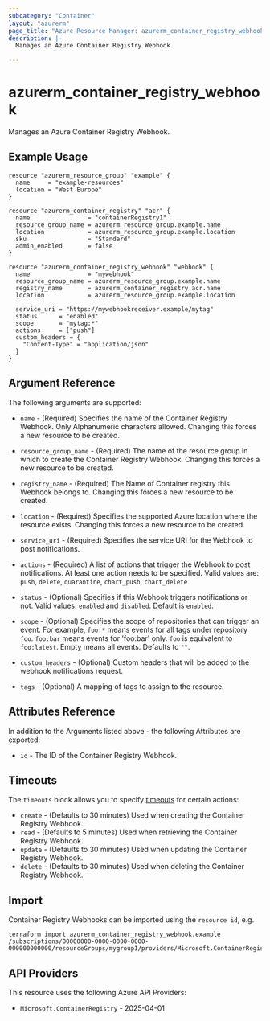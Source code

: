 ```yaml
---
subcategory: "Container"
layout: "azurerm"
page_title: "Azure Resource Manager: azurerm_container_registry_webhook"
description: |-
  Manages an Azure Container Registry Webhook.

---
```


# azurerm_container_registry_webhook

Manages an Azure Container Registry Webhook.

## Example Usage

```hcl
resource "azurerm_resource_group" "example" {
  name     = "example-resources"
  location = "West Europe"
}

resource "azurerm_container_registry" "acr" {
  name                = "containerRegistry1"
  resource_group_name = azurerm_resource_group.example.name
  location            = azurerm_resource_group.example.location
  sku                 = "Standard"
  admin_enabled       = false
}

resource "azurerm_container_registry_webhook" "webhook" {
  name                = "mywebhook"
  resource_group_name = azurerm_resource_group.example.name
  registry_name       = azurerm_container_registry.acr.name
  location            = azurerm_resource_group.example.location

  service_uri = "https://mywebhookreceiver.example/mytag"
  status      = "enabled"
  scope       = "mytag:*"
  actions     = ["push"]
  custom_headers = {
    "Content-Type" = "application/json"
  }
}
```

## Argument Reference

The following arguments are supported:

* `name` - (Required) Specifies the name of the Container Registry Webhook. Only Alphanumeric characters allowed. Changing this forces a new resource to be created.

* `resource_group_name` - (Required) The name of the resource group in which to create the Container Registry Webhook. Changing this forces a new resource to be created.

* `registry_name` - (Required) The Name of Container registry this Webhook belongs to. Changing this forces a new resource to be created.

* `location` - (Required) Specifies the supported Azure location where the resource exists. Changing this forces a new resource to be created.

* `service_uri` - (Required) Specifies the service URI for the Webhook to post notifications.

* `actions` - (Required) A list of actions that trigger the Webhook to post notifications. At least one action needs to be specified. Valid values are: `push`, `delete`, `quarantine`, `chart_push`, `chart_delete`

* `status` - (Optional) Specifies if this Webhook triggers notifications or not. Valid values: `enabled` and `disabled`. Default is `enabled`.

* `scope` - (Optional) Specifies the scope of repositories that can trigger an event. For example, `foo:*` means events for all tags under repository `foo`. `foo:bar` means events for 'foo:bar' only. `foo` is equivalent to `foo:latest`. Empty means all events. Defaults to `""`.

* `custom_headers` - (Optional) Custom headers that will be added to the webhook notifications request.

* `tags` - (Optional) A mapping of tags to assign to the resource.

## Attributes Reference

In addition to the Arguments listed above - the following Attributes are exported:

* `id` - The ID of the Container Registry Webhook.

## Timeouts

The `timeouts` block allows you to specify [timeouts](https://www.terraform.io/language/resources/syntax#operation-timeouts) for certain actions:

* `create` - (Defaults to 30 minutes) Used when creating the Container Registry Webhook.
* `read` - (Defaults to 5 minutes) Used when retrieving the Container Registry Webhook.
* `update` - (Defaults to 30 minutes) Used when updating the Container Registry Webhook.
* `delete` - (Defaults to 30 minutes) Used when deleting the Container Registry Webhook.

## Import

Container Registry Webhooks can be imported using the `resource id`, e.g.

```shell
terraform import azurerm_container_registry_webhook.example /subscriptions/00000000-0000-0000-0000-000000000000/resourceGroups/mygroup1/providers/Microsoft.ContainerRegistry/registries/myregistry1/webHooks/mywebhook1
```

## API Providers
<!-- This section is generated, changes will be overwritten -->
This resource uses the following Azure API Providers:

* `Microsoft.ContainerRegistry` - 2025-04-01
